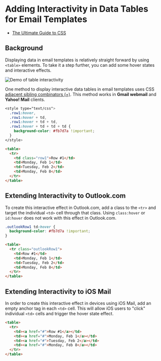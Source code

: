 # Adding Interactivity in Data Tables for Email Templates

* [The Ultimate Guide to CSS](https://www.campaignmonitor.com/css/)

## Background

Displaying data in email templates is relatively straight forward by using `<table>` elements. To take it a step further, you can add some hover states and interactive effects.

![Demo of table interactivity](https://user-images.githubusercontent.com/6575035/68261959-c520ec00-000f-11ea-83a2-8d9bec653f4e.gif)

One method to display interactive data tables in email templates uses CSS [adjacent sibling combinators (+)](https://developer.mozilla.org/en-US/docs/Web/CSS/Adjacent_sibling_combinator). This method works in **Gmail webmail** and **Yahoo! Mail** clients.

```css
<style type="text/css">
  .row1:hover,
  .row1:hover + td,
  .row1:hover + td + td,
  .row1:hover + td + td + td {
    background-color: #fb7d7a !important;
  }
</style>
```

```html
<table>
  <tr>
    <td class="row1">Row #1</td>
    <td>Monday, Feb 1</td>
    <td>Tuesday, Feb 2</td>
    <td>Monday, Feb 8</td>
  </tr>
</table>
```

## Extending Interactivity to Outlook.com

To create this interactive effect in Outlook.com, add a class to the `<tr>` and target the individual `<td>` cell through that class. Using `class:hover` or `id:hover` does not work with this effect in Outlook.com.

```css
.outlookRow1 td:hover {
  background-color: #fb7d7a !important;
}
```

```html
<table>
  <tr class="outlookRow1">
    <td>Row #1</td>
    <td>Monday, Feb 1</td>
    <td>Tuesday, Feb 2</td>
    <td>Monday, Feb 8</td>
  </tr>
</table>
```

## Extending Interactivity to iOS Mail

In order to create this interactive effect in devices using iOS Mail, add an empty anchor tag in each `<td>` cell. This will allow iOS users to "click" individual `<td>` cells and trigger the hover state effect.

```html
<table>
  <tr>
    <td><a href="#">Row #1</a></td>
    <td><a href="#">Monday, Feb 1</a></td>
    <td><a href="#">Tuesday, Feb 2</a></td>
    <td><a href="#">Monday, Feb 8</a></td>
  </tr>
</table>
```